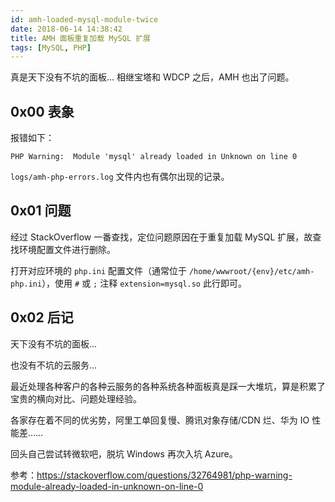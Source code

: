 ```yaml
---
id: amh-loaded-mysql-module-twice
date: 2018-06-14 14:38:42
title: AMH 面板重复加载 MySQL 扩展
tags: [MySQL, PHP]
---
```


真是天下没有不坑的面板... 相继宝塔和 WDCP 之后，AMH 也出了问题。

## 0x00 表象

报错如下：

`PHP Warning:  Module 'mysql' already loaded in Unknown on line 0`

`logs/amh-php-errors.log` 文件内也有偶尔出现的记录。

## 0x01 问题

经过 StackOverflow 一番查找，定位问题原因在于重复加载 MySQL 扩展，故查找环境配置文件进行删除。

打开对应环境的 `php.ini` 配置文件（通常位于 `/home/wwwroot/{env}/etc/amh-php.ini`），使用 `#` 或 `;` 注释 `extension=mysql.so` 此行即可。

## 0x02 后记

天下没有不坑的面板...

也没有不坑的云服务...

最近处理各种客户的各种云服务的各种系统各种面板真是踩一大堆坑，算是积累了宝贵的横向对比、问题处理经验。

各家存在着不同的优劣势，阿里工单回复慢、腾讯对象存储/CDN 烂、华为 IO 性能差……

回头自己尝试转微软吧，脱坑 Windows 再次入坑 Azure。

参考：<https://stackoverflow.com/questions/32764981/php-warning-module-already-loaded-in-unknown-on-line-0>
